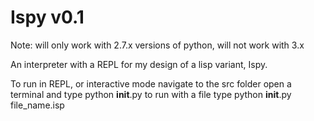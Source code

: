 Ispy v0.1
====

Note: will only work with 2.7.x versions of python, will not work with 3.x

An interpreter with a REPL for my design of a lisp variant, Ispy.


To run in REPL, or interactive mode navigate to the src folder open a terminal and type python __init__.py
to run with a file type python __init__.py file_name.isp
